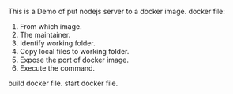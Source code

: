 This is a Demo of put nodejs server to a docker image.
docker file:
1) From which image.
2) The maintainer.
3) Identify working folder.
4) Copy local files to working folder.
5) Expose the port of docker image.
6) Execute the command.


build docker file.
start docker file.
